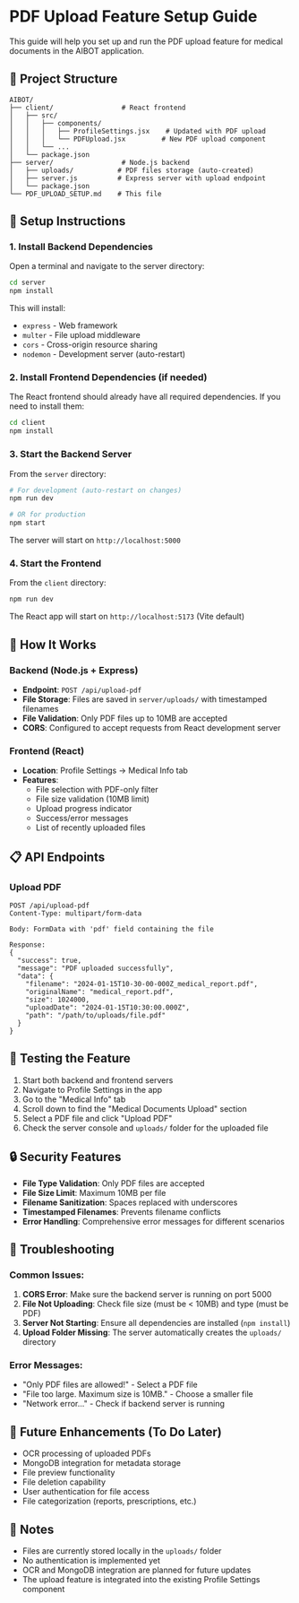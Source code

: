 # PDF Upload Feature Setup Guide

This guide will help you set up and run the PDF upload feature for medical documents in the AIBOT application.

## 📁 Project Structure

```
AIBOT/
├── client/                 # React frontend
│   ├── src/
│   │   ├── components/
│   │   │   ├── ProfileSettings.jsx    # Updated with PDF upload
│   │   │   └── PDFUpload.jsx         # New PDF upload component
│   │   └── ...
│   └── package.json
├── server/                 # Node.js backend
│   ├── uploads/           # PDF files storage (auto-created)
│   ├── server.js          # Express server with upload endpoint
│   └── package.json
└── PDF_UPLOAD_SETUP.md    # This file
```

## 🚀 Setup Instructions

### 1. Install Backend Dependencies

Open a terminal and navigate to the server directory:

```bash
cd server
npm install
```

This will install:
- `express` - Web framework
- `multer` - File upload middleware
- `cors` - Cross-origin resource sharing
- `nodemon` - Development server (auto-restart)

### 2. Install Frontend Dependencies (if needed)

The React frontend should already have all required dependencies. If you need to install them:

```bash
cd client
npm install
```

### 3. Start the Backend Server

From the `server` directory:

```bash
# For development (auto-restart on changes)
npm run dev

# OR for production
npm start
```

The server will start on `http://localhost:5000`

### 4. Start the Frontend

From the `client` directory:

```bash
npm run dev
```

The React app will start on `http://localhost:5173` (Vite default)

## 🔧 How It Works

### Backend (Node.js + Express)

- **Endpoint**: `POST /api/upload-pdf`
- **File Storage**: Files are saved in `server/uploads/` with timestamped filenames
- **File Validation**: Only PDF files up to 10MB are accepted
- **CORS**: Configured to accept requests from React development server

### Frontend (React)

- **Location**: Profile Settings → Medical Info tab
- **Features**:
  - File selection with PDF-only filter
  - File size validation (10MB limit)
  - Upload progress indicator
  - Success/error messages
  - List of recently uploaded files

## 📋 API Endpoints

### Upload PDF
```
POST /api/upload-pdf
Content-Type: multipart/form-data

Body: FormData with 'pdf' field containing the file

Response:
{
  "success": true,
  "message": "PDF uploaded successfully",
  "data": {
    "filename": "2024-01-15T10-30-00-000Z_medical_report.pdf",
    "originalName": "medical_report.pdf",
    "size": 1024000,
    "uploadDate": "2024-01-15T10:30:00.000Z",
    "path": "/path/to/uploads/file.pdf"
  }
}
```

## 🧪 Testing the Feature

1. Start both backend and frontend servers
2. Navigate to Profile Settings in the app
3. Go to the "Medical Info" tab
4. Scroll down to find the "Medical Documents Upload" section
5. Select a PDF file and click "Upload PDF"
6. Check the server console and `uploads/` folder for the uploaded file

## 🔒 Security Features

- **File Type Validation**: Only PDF files are accepted
- **File Size Limit**: Maximum 10MB per file
- **Filename Sanitization**: Spaces replaced with underscores
- **Timestamped Filenames**: Prevents filename conflicts
- **Error Handling**: Comprehensive error messages for different scenarios

## 🚨 Troubleshooting

### Common Issues:

1. **CORS Error**: Make sure the backend server is running on port 5000
2. **File Not Uploading**: Check file size (must be < 10MB) and type (must be PDF)
3. **Server Not Starting**: Ensure all dependencies are installed (`npm install`)
4. **Upload Folder Missing**: The server automatically creates the `uploads/` directory

### Error Messages:

- "Only PDF files are allowed!" - Select a PDF file
- "File too large. Maximum size is 10MB." - Choose a smaller file
- "Network error..." - Check if backend server is running

## 🔮 Future Enhancements (To Do Later)

- OCR processing of uploaded PDFs
- MongoDB integration for metadata storage
- File preview functionality
- File deletion capability
- User authentication for file access
- File categorization (reports, prescriptions, etc.)

## 📝 Notes

- Files are currently stored locally in the `uploads/` folder
- No authentication is implemented yet
- OCR and MongoDB integration are planned for future updates
- The upload feature is integrated into the existing Profile Settings component